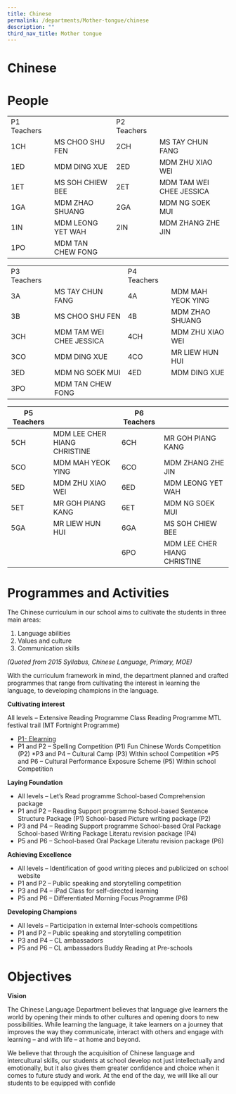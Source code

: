 ```yaml
---
title: Chinese
permalink: /departments/Mother-tongue/chinese
description: ""
third_nav_title: Mother tongue
---
```

# Chinese
# People

|             |                   |             |                          |
|-------------|-------------------|-------------|--------------------------|
| P1 Teachers |                   | P2 Teachers |                          |
| 1CH         | MS CHOO SHU FEN   | 2CH         | MS TAY CHUN FANG         |
| 1ED         | MDM DING XUE      | 2ED         | MDM ZHU XIAO WEI         |
| 1ET         | MS SOH CHIEW BEE  | 2ET         | MDM TAM WEI CHEE JESSICA |
| 1GA         | MDM ZHAO SHUANG   | 2GA         | MDM NG SOEK MUI          |
| 1IN         | MDM LEONG YET WAH | 2IN         | MDM ZHANG ZHE JIN        |
| 1PO         | MDM TAN CHEW FONG |             |                          |


|             |                          |             |                   |
|-------------|--------------------------|-------------|-------------------|
| P3 Teachers |                          | P4 Teachers |                   |
| 3A          | MS TAY CHUN FANG         | 4A          | MDM MAH YEOK YING |
| 3B          | MS CHOO SHU FEN          | 4B          | MDM ZHAO SHUANG   |
| 3CH         | MDM TAM WEI CHEE JESSICA | 4CH         | MDM ZHU XIAO WEI  |
| 3CO         | MDM DING XUE             | 4CO         | MR LIEW HUN HUI   |
| 3ED         | MDM NG SOEK MUI          | 4ED         | MDM DING XUE      |
| 3PO         | MDM TAN CHEW FONG        |             |                   |

| P5 Teachers |                              | P6 Teachers |                              |
|-------------|------------------------------|-------------|------------------------------|
| 5CH         | MDM LEE CHER HIANG CHRISTINE | 6CH         | MR GOH PIANG KANG            |
| 5CO         | MDM MAH YEOK YING            | 6CO         | MDM ZHANG ZHE JIN            |
| 5ED         | MDM ZHU XIAO WEI             | 6ED         | MDM LEONG YET WAH            |
| 5ET         | MR GOH PIANG KANG            | 6ET         | MDM NG SOEK MUI              |
| 5GA         | MR LIEW HUN HUI              | 6GA         | MS SOH CHIEW BEE             |
|             |                              | 6PO         | MDM LEE CHER HIANG CHRISTINE |


# Programmes and Activities
The Chinese curriculum in our school aims to cultivate the students in three main areas:

1. Language abilities
2. Values and culture
3. Communication skills

*(Quoted from 2015 Syllabus, Chinese Language, Primary, MOE)*

With the curriculum framework in mind, the department planned and crafted programmes that range from cultivating the interest in learning the language, to developing champions in the language.

**Cultivating interest**

All levels – Extensive Reading Programme Class Reading Programme MTL festival trail (MT Fortnight Programme)

* [P1- Elearning](https://drive.google.com/drive/folders/1PiE1Hh7xGoiQy21jn6_sUp6FelmCFxiX)
* P1 and P2 – Spelling Competition (P1) Fun Chinese Words Competition (P2)
*P3 and P4 – Cultural Camp (P3) Within school Competition
*P5 and P6 – Cultural Performance Exposure Scheme (P5) Within school Competition

**Laying Foundation**

* All levels – Let’s Read programme School-based Comprehension package
* P1 and P2 – Reading Support programme School-based Sentence Structure Package (P1) School-based Picture writing package (P2)
* P3 and P4 – Reading Support programme School-based Oral Package School-based Writing Package Literatu revision package (P4)
* P5 and P6 – School-based Oral Package Literatu revision package (P6)

**Achieving Excellence**

* All levels – Identification of good writing pieces and publicized on school website
* P1 and P2 – Public speaking and storytelling competition
* P3 and P4 – iPad Class for self-directed learning
* P5 and P6 – Differentiated Morning Focus Programme (P6)

**Developing Champions**

* All levels – Participation in external Inter-schools competitions
* P1 and P2 – Public speaking and storytelling competition
* P3 and P4 – CL ambassadors
* P5 and P6 – CL ambassadors Buddy Reading at Pre-schools

# Objectives
**Vision**

The Chinese Language Department believes that language give learners the world by opening their minds to other cultures and opening doors to new possibilities. While learning the language, it take learners on a journey that improves the way they communicate, interact with others and engage with learning – and with life – at home and beyond.

We believe that through the acquisition of Chinese language and intercultural skills, our students at school develop not just intellectually and emotionally, but it also gives them greater confidence and choice when it comes to future study and work. At the end of the day, we will like all our students to be equipped with confide